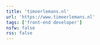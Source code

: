 ```yaml
---
title: 'timoerlemans.nl'
url: 'https://www.timoerlemans.nl'
tags: ['front-end developer']
nsfw: false
rss: false
---
```

